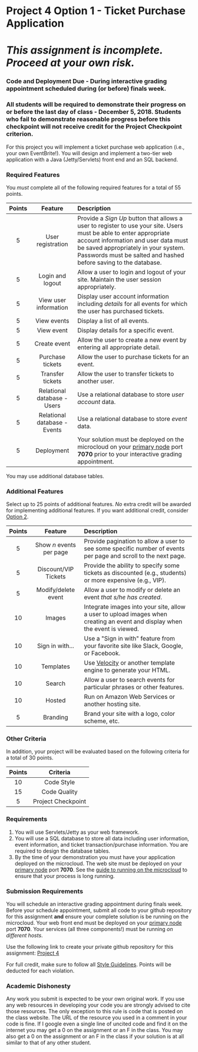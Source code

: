 Project 4 Option 1 - Ticket Purchase Application
================================================
# *This assignment is incomplete. Proceed at your own risk.*

### Code and Deployment Due - During interactive grading appointment scheduled during (or before) finals week.

### All students will be required to demonstrate their progress on or before the last day of class - December 5, 2018. Students who fail to demonstrate reasonable progress before this checkpoint will not receive credit for the Project Checkpoint criterion.

For this project you will implement a ticket purchase web application (i.e., your own EventBrite!). You will design and implement a two-tier web application with a Java (Jetty/Servlets) front end and an SQL backend. 

### Required Features

You *must* complete all of the following required features for a total of 55 points.


| Points   | Feature         | Description |
| :-------: |:-------------:| :-----|
| 5 | User registration | Provide a *Sign Up* button that allows a user to register to use your site. Users must be able to enter appropriate account information and user data must be saved appropriately in your system. Passwords must be salted and hashed before saving to the database. | 
| 5 | Login and logout | Allow a user to login and logout of your site. Maintain the user session appropriately. |
| 5 | View user information | Display user account information including *details* for all events for which the user has purchased tickets. |
| 5 | View events | Display a list of all events. |
| 5 | View event | Display details for a specific event. |
| 5 | Create event | Allow the user to create a new event by entering all appropriate detail. |
| 5 | Purchase tickets | Allow the user to purchase tickets for an event. |
| 5 | Transfer tickets | Allow the user to transfer tickets to another user. |
| 5 | Relational database - Users | Use a relational database to store *user account* data. |
| 5 | Relational database - Events | Use a relational database to store *event* data. |
| 5 | Deployment | Your solution must be deployed on the microcloud on your [primary node](https://github.com/CS601-F18/notes/blob/master/admin/mcassignments.md) port **7070** prior to your interactive grading appointment. |

You may use additional database tables.

### Additional Features

Select up to 25 points of additional features. *No* extra credit will be awarded for implementing additional features. If you want additional credit, consider [Option 2](project4option2.md).

| Points   | Feature |  Description |
| :-------: |:-------------:|  :-----|
| 5 | Show *n* events per page | Provide pagination to allow a user to see some specific number of events per page and scroll to the next page. |
| 5 | Discount/VIP Tickets | Provide the ability to specify some tickets as discounted (e.g., students) or more expensive (e.g., VIP). |
| 5 | Modify/delete event | Allow a user to modify or delete an event *that s/he has created*.|
| 10 | Images | Integrate images into your site, allow a user to upload images when creating an event and display when the event is viewed. |
| 10 | Sign in with... |  Use a "Sign in with" feature from your favorite site like Slack, Google, or Facebook. |
| 10 | Templates |  Use [Velocity](http://velocity.apache.org/) or another template engine to generate your HTML. |
| 10 | Search | Allow a user to search events for particular phrases or other features. |
| 10 | Hosted | Run on Amazon Web Services or another hosting site. |
| 5 | Branding |  Brand your site with a logo, color scheme, etc. |


### Other Criteria

In addition, your project will be evaluated based on the following criteria for a total of 30 points.

| Points   | Criteria |
| :-------: |:-------------:| 
| 10 | Code Style |  
| 15 | Code Quality |  
| 5 | Project Checkpoint |  

### Requirements

1. You will use Servlets/Jetty as your web framework.
2. You will use a SQL database to store all data including user information, event information, and ticket transaction/purchase information. You are required to design the database tables. 
3. By the time of your demonstration you must have your application deployed on the microcloud. The web site must be deployed on your [primary node](https://github.com/CS601-F18/notes/blob/master/admin/mcassignments.md) port **7070**. See the [guide to running on the microcloud](https://github.com/srollins/software-dev-materials/blob/master/notes/usf_guides/microcloud.md) to ensure that your process is long running.

### Submission Requirements

You will schedule an interactive grading appointment during finals week. Before your schedule appointment, submit all code to your github repository for this assignment **and** ensure your complete solution is be running on the microcloud. Your web front end must be deployed on your [primary node](https://github.com/CS601-F18/notes/blob/master/admin/mcassignments.md) port **7070**. Your services (all three components!) must be running *on different hosts*.

Use the following link to create your private github repository for this assignment: [Project 4]()

For full credit, make sure to follow all [Style Guidelines](https://github.com/CS601-F18/notes/blob/master/admin/style.md). Points will be deducted for each violation.


### Academic Dishonesty

Any work you submit is expected to be your own original work. If you use any web resources in developing your code you are strongly advised to cite those resources. The only exception to this rule is code that is posted on the class website. The URL of the resource you used in a comment in your code is fine. If I google even a single line of uncited code and find it on the internet you may get a 0 on the assignment or an F in the class. You may also get a 0 on the assignment or an F in the class if your solution is at all similar to that of any other student.